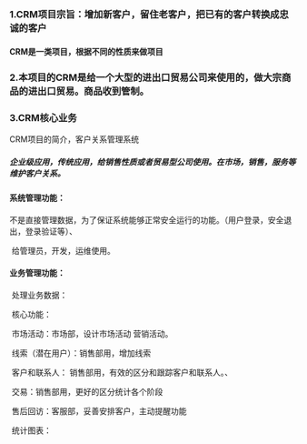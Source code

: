 ##### 

### 1.CRM项目宗旨：增加新客户，留住老客户，把已有的客户转换成忠诚的客户



#### CRM是一类项目，根据不同的性质来做项目



### 2.本项目的CRM是给一个大型的进出口贸易公司来使用的，做大宗商品的进出口贸易。商品收到管制。



### 3.CRM核心业务

CRM项目的简介，客户关系管理系统

##### 企业级应用，传统应用，给销售性质或者贸易型公司使用。在市场，销售，服务等维护客户关系。

#### 系统管理功能：

​	不是直接管理数据，为了保证系统能够正常安全运行的功能。（用户登录，安全退出，登录验证等）、

​	给管理员，开发，运维使用。 

#### 业务管理功能：

​	处理业务数据：

​		核心功能： 

​				市场活动：市场部，设计市场活动 营销活动。

​				线索（潜在用户）：销售部用，增加线索

​				客户和联系人： 销售部用，有效的区分和跟踪客户和联系人。、

​				交易：销售部用，更好的区分统计各个阶段

​				售后回访：客服部，妥善安排客户，主动提醒功能

​				统计图表：

